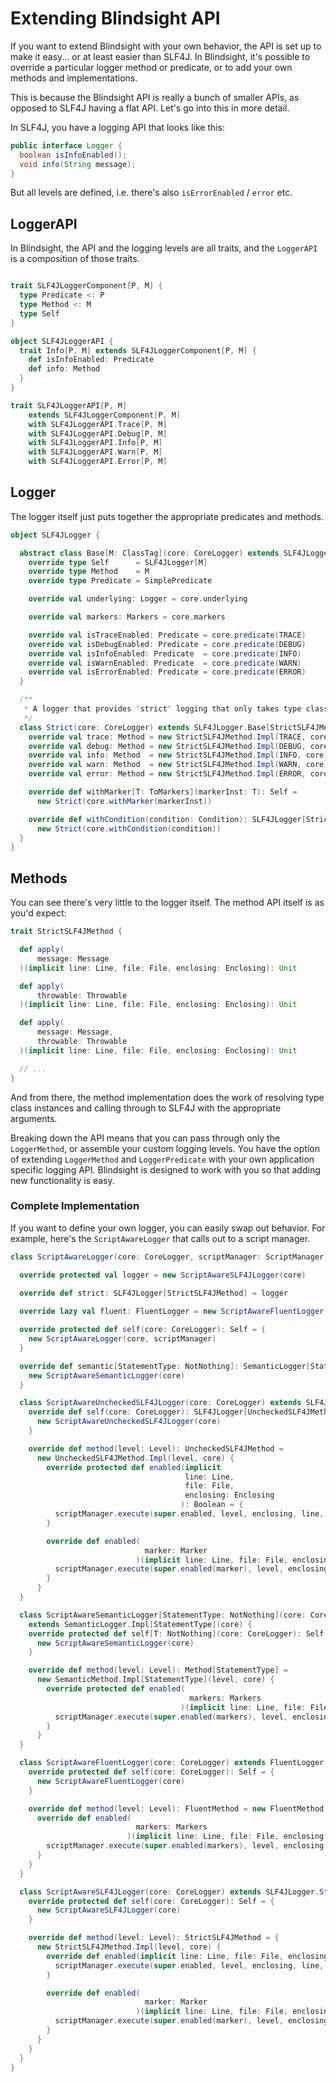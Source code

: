 # Extending Blindsight API

If you want to extend Blindsight with your own behavior, the API is set up to make it easy... or at least easier than SLF4J.  In Blindsight, it's possible to override a particular logger method or predicate, or to add your own methods and implementations.

This is because the Blindsight API is really a bunch of smaller APIs, as opposed to SLF4J having a flat API.  Let's go into this in more detail.  

In SLF4J, you have a logging API that looks like this: 

```java
public interface Logger {
  boolean isInfoEnabled();
  void info(String message);
}
```

But all levels are defined, i.e. there's also `isErrorEnabled` / `error` etc.

## LoggerAPI

In Blindsight, the API and the logging levels are all traits, and the `LoggerAPI` is a composition of those traits. 

```scala

trait SLF4JLoggerComponent[P, M] {
  type Predicate <: P
  type Method <: M
  type Self
}

object SLF4JLoggerAPI {
  trait Info[P, M] extends SLF4JLoggerComponent[P, M] {
    def isInfoEnabled: Predicate
    def info: Method
  }
}

trait SLF4JLoggerAPI[P, M]
    extends SLF4JLoggerComponent[P, M]
    with SLF4JLoggerAPI.Trace[P, M]
    with SLF4JLoggerAPI.Debug[P, M]
    with SLF4JLoggerAPI.Info[P, M]
    with SLF4JLoggerAPI.Warn[P, M]
    with SLF4JLoggerAPI.Error[P, M]
```

## Logger

The logger itself just puts together the appropriate predicates and methods.

```scala
object SLF4JLogger {

  abstract class Base[M: ClassTag](core: CoreLogger) extends SLF4JLogger[M] {
    override type Self      = SLF4JLogger[M]
    override type Method    = M
    override type Predicate = SimplePredicate

    override val underlying: Logger = core.underlying

    override val markers: Markers = core.markers

    override val isTraceEnabled: Predicate = core.predicate(TRACE)
    override val isDebugEnabled: Predicate = core.predicate(DEBUG)
    override val isInfoEnabled: Predicate  = core.predicate(INFO)
    override val isWarnEnabled: Predicate  = core.predicate(WARN)
    override val isErrorEnabled: Predicate = core.predicate(ERROR)
  }

  /**
   * A logger that provides "strict" logging that only takes type class aware arguments.
   */
  class Strict(core: CoreLogger) extends SLF4JLogger.Base[StrictSLF4JMethod](core) {
    override val trace: Method = new StrictSLF4JMethod.Impl(TRACE, core)
    override val debug: Method = new StrictSLF4JMethod.Impl(DEBUG, core)
    override val info: Method  = new StrictSLF4JMethod.Impl(INFO, core)
    override val warn: Method  = new StrictSLF4JMethod.Impl(WARN, core)
    override val error: Method = new StrictSLF4JMethod.Impl(ERROR, core)

    override def withMarker[T: ToMarkers](markerInst: T): Self =
      new Strict(core.withMarker(markerInst))

    override def withCondition(condition: Condition): SLF4JLogger[StrictSLF4JMethod] =
      new Strict(core.withCondition(condition))
  }
}
```

## Methods

You can see there's very little to the logger itself.  The method API itself is as you'd expect:

```scala
trait StrictSLF4JMethod {

  def apply(
      message: Message
  )(implicit line: Line, file: File, enclosing: Enclosing): Unit

  def apply(
      throwable: Throwable
  )(implicit line: Line, file: File, enclosing: Enclosing): Unit

  def apply(
      message: Message,
      throwable: Throwable
  )(implicit line: Line, file: File, enclosing: Enclosing): Unit

  // ...
}
```

And from there, the method implementation does the work of resolving type class instances and calling through to SLF4J with the appropriate arguments.

Breaking down the API means that you can pass through only the `LoggerMethod`, or assemble your custom logging levels.  You have the option of extending `LoggerMethod` and `LoggerPredicate` with your own application specific logging API.   Blindsight is designed to work with you so that adding new functionality is easy.

### Complete Implementation

If you want to define your own logger, you can easily swap out behavior.  For example, here's the `ScriptAwareLogger` that calls out to a script manager.

```scala
class ScriptAwareLogger(core: CoreLogger, scriptManager: ScriptManager) extends Logger.Impl(core) {

  override protected val logger = new ScriptAwareSLF4JLogger(core)

  override def strict: SLF4JLogger[StrictSLF4JMethod] = logger
  
  override lazy val fluent: FluentLogger = new ScriptAwareFluentLogger(core)

  override protected def self(core: CoreLogger): Self = {
    new ScriptAwareLogger(core, scriptManager)
  }

  override def semantic[StatementType: NotNothing]: SemanticLogger[StatementType] = {
    new ScriptAwareSemanticLogger(core)
  }

  class ScriptAwareUncheckedSLF4JLogger(core: CoreLogger) extends SLF4JLogger.Unchecked(core) {
    override def self(core: CoreLogger): SLF4JLogger[UncheckedSLF4JMethod] = {
      new ScriptAwareUncheckedSLF4JLogger(core)
    }

    override def method(level: Level): UncheckedSLF4JMethod =
      new UncheckedSLF4JMethod.Impl(level, core) {
        override protected def enabled(implicit
                                       line: Line,
                                       file: File,
                                       enclosing: Enclosing
                                      ): Boolean = {
          scriptManager.execute(super.enabled, level, enclosing, line, file)
        }

        override def enabled(
                              marker: Marker
                            )(implicit line: Line, file: File, enclosing: Enclosing): Boolean = {
          scriptManager.execute(super.enabled(marker), level, enclosing, line, file)
        }
      }
  }

  class ScriptAwareSemanticLogger[StatementType: NotNothing](core: CoreLogger)
    extends SemanticLogger.Impl[StatementType](core) {
    override protected def self[T: NotNothing](core: CoreLogger): Self[T] = {
      new ScriptAwareSemanticLogger(core)
    }

    override def method(level: Level): Method[StatementType] =
      new SemanticMethod.Impl[StatementType](level, core) {
        override protected def enabled(
                                        markers: Markers
                                      )(implicit line: Line, file: File, enclosing: Enclosing): Boolean = {
          scriptManager.execute(super.enabled(markers), level, enclosing, line, file)
        }
      }
  }

  class ScriptAwareFluentLogger(core: CoreLogger) extends FluentLogger.Impl(core) {
    override protected def self(core: CoreLogger): Self = {
      new ScriptAwareFluentLogger(core)
    }

    override def method(level: Level): FluentMethod = new FluentMethod.Impl(level, core) {
      override def enabled(
                            markers: Markers
                          )(implicit line: Line, file: File, enclosing: Enclosing): Boolean = {
        scriptManager.execute(super.enabled(markers), level, enclosing, line, file)
      }
    }
  }

  class ScriptAwareSLF4JLogger(core: CoreLogger) extends SLF4JLogger.Strict(core) {
    override protected def self(core: CoreLogger): Self = {
      new ScriptAwareSLF4JLogger(core)
    }

    override def method(level: Level): StrictSLF4JMethod = {
      new StrictSLF4JMethod.Impl(level, core) {
        override def enabled(implicit line: Line, file: File, enclosing: Enclosing): Boolean = {
          scriptManager.execute(super.enabled, level, enclosing, line, file)
        }

        override def enabled(
                              marker: Marker
                            )(implicit line: Line, file: File, enclosing: Enclosing): Boolean = {
          scriptManager.execute(super.enabled(marker), level, enclosing, line, file)
        }
      }
    }
  }
}
```
